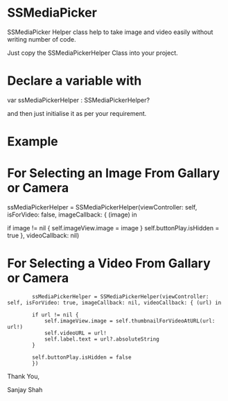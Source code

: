 # SSMediaPicker
SSMediaPicker Helper class help to take image and video easily without writing number of code.

Just copy the SSMediaPickerHelper Class into your project.

# Declare a variable with
var ssMediaPickerHelper : SSMediaPickerHelper?

and then just initialise it as per your requirement.

# Example
# For Selecting an Image From Gallary or Camera

ssMediaPickerHelper = SSMediaPickerHelper(viewController: self, isForVideo: false, imageCallback: { (image) in
            
if image != nil {
   self.imageView.image = image
}
   self.buttonPlay.isHidden = true
}, videoCallback: nil)


# For Selecting a Video From Gallary or Camera

            ssMediaPickerHelper = SSMediaPickerHelper(viewController: self, isForVideo: true, imageCallback: nil, videoCallback: { (url) in
            
            if url != nil {
                self.imageView.image = self.thumbnailForVideoAtURL(url: url!)
                self.videoURL = url!
                self.label.text = url?.absoluteString
            }
            
            self.buttonPlay.isHidden = false
            })


Thank You,

Sanjay Shah
